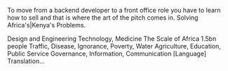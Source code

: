 To move from a backend developer to a front office role you have to learn how to
sell and that is where the art of the pitch comes in.
Solving Africa's|Kenya's Problems.

Design and Engineering
Technology, Medicine
The Scale of Africa 1.5bn people
Traffic, Disease, Ignorance, Poverty, Water
Agriculture, Education, Public Service
Governance, Information, Communication [Language] Translation...





